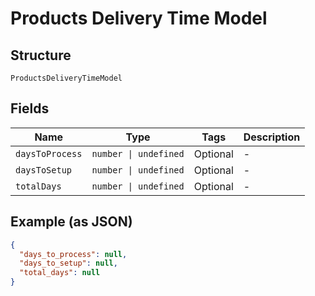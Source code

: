 
# Products Delivery Time Model

## Structure

`ProductsDeliveryTimeModel`

## Fields

| Name | Type | Tags | Description |
|  --- | --- | --- | --- |
| `daysToProcess` | `number \| undefined` | Optional | - |
| `daysToSetup` | `number \| undefined` | Optional | - |
| `totalDays` | `number \| undefined` | Optional | - |

## Example (as JSON)

```json
{
  "days_to_process": null,
  "days_to_setup": null,
  "total_days": null
}
```


